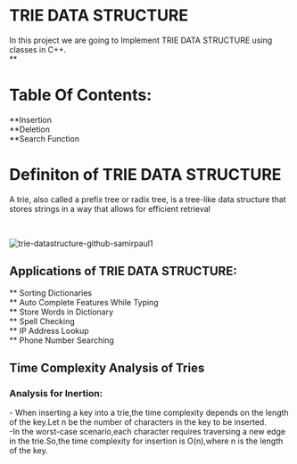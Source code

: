 # TRIE DATA STRUCTURE

In this project we are going to Implement TRIE DATA STRUCTURE using classes in C++.
<br>
**<h1>Table Of Contents:</h1>
    **Insertion
    <br>
    **Deletion
    <br>
    **Search Function

<h1>Definiton of TRIE DATA STRUCTURE</h1>
<p>
A trie, also called a prefix tree or radix tree, is a tree-like data structure that stores strings in a way that allows for efficient retrieval</p>
<br>

![trie-datastructure-github-samirpaul1](https://github.com/CybersecurityDSA/trie/assets/143270886/bec5a4fd-7e15-4ef4-b600-dbd9b1e2df33)
<br>
<h2>Applications of TRIE DATA STRUCTURE:</h2>
<p>
    ** Sorting Dictionaries
    <br>
    ** Auto Complete Features While Typing
    <br>
    ** Store Words in Dictionary
    <br>
    ** Spell Checking
    <br>
    ** IP Address Lookup
    <br>
    ** Phone Number Searching
</p>
<h2>Time Complexity Analysis of Tries</h2>

<h3>Analysis for Inertion:</h3>
<p>
  - When inserting a key into a trie,the time complexity depends on the length of the key.Let n be the number of characters in the key to be inserted.<br>
   -In the worst-case scenario,each character requires traversing a new edge in the trie.So,the time complexity for insertion is O(n),where n is the length of the key. 
             
</p>




